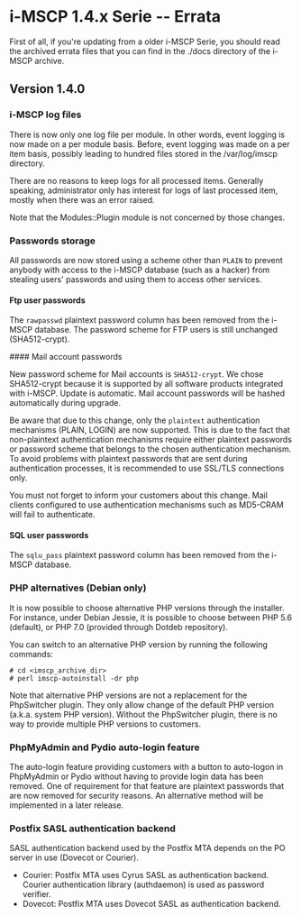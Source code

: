 # i-MSCP 1.4.x Serie -- Errata

First of all, if you're updating from a older i-MSCP Serie, you should read the archived errata files that you can
find in the ./docs directory of the i-MSCP archive.

## Version 1.4.0

### i-MSCP log files

There is now only one log file per module. In other words, event logging is now made on a per module basis. Before,
event logging was made on a per item basis, possibly leading to hundred files stored in the /var/log/imscp directory.

There are no reasons to keep logs for all processed items. Generally speaking, administrator only has interest for logs
of last processed item, mostly when there was an error raised.

Note that the Modules::Plugin module is not concerned by those changes.

### Passwords storage

All passwords are now stored using a scheme other than `PLAIN` to prevent anybody with access to the i-MSCP database
(such as a hacker) from stealing users' passwords and using them to access other services.

#### Ftp user passwords

The `rawpasswd` plaintext password column has been removed from the i-MSCP database. The password scheme for FTP users
is still unchanged (SHA512-crypt).

#### Mail account passwords

New password scheme for Mail accounts is `SHA512-crypt`. We chose SHA512-crypt because it is supported by all software
products integrated with i-MSCP. Update is automatic. Mail account passwords will be hashed automatically during upgrade.

Be aware that due to this change, only the `plaintext` authentication mechanisms (PLAIN, LOGIN) are now supported. This
is due to the fact that non-plaintext authentication mechanisms require either plaintext passwords or password scheme
that belongs to the chosen authentication mechanism. To avoid problems with plaintext passwords that are sent during
authentication processes, it is recommended to use SSL/TLS connections only.

You must not forget to inform your customers about this change. Mail clients configured to use authentication
mechanisms such as MD5-CRAM will fail to authenticate.

#### SQL user passwords

The `sqlu_pass` plaintext password column has been removed from the i-MSCP database.

### PHP alternatives (Debian only)

It is now possible to choose alternative PHP versions through the installer. For instance, under Debian Jessie, it is
possible to choose between PHP 5.6 (default), or PHP 7.0 (provided through Dotdeb repository).

You can switch to an alternative PHP version by running the following commands:

    # cd <imscp_archive_dir>
    # perl imscp-autoinstall -dr php

Note that alternative PHP versions are not a replacement for the PhpSwitcher plugin. They only allow change of the
default PHP version (a.k.a. system PHP version). Without the PhpSwitcher plugin, there is no way to provide multiple
PHP versions to customers.

### PhpMyAdmin and Pydio auto-login feature

The auto-login feature providing customers with a button to auto-logon in PhpMyAdmin or Pydio without having to provide
login data has been removed. One of requirement for that feature are plaintext passwords that are now removed for
security reasons. An alternative method will be implemented in a later release.

### Postfix SASL authentication backend

SASL authentication backend used by the Postfix MTA depends on the PO server in use (Dovecot or Courier).

- Courier: Postfix MTA uses Cyrus SASL as authentication backend. Courier authentication library (authdaemon) is used as
password verifier.
- Dovecot: Postfix MTA uses Dovecot SASL as authentication backend.
